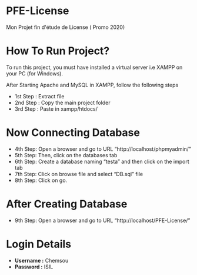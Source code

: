 # PFE-License
Mon Projet fin d'étude de License ( Promo 2020)
# How To Run Project?
To run this project, you must have installed a virtual server i.e XAMPP on your PC (for Windows).

After Starting Apache and MySQL in XAMPP, follow the following steps

- 1st Step : Extract file
- 2nd Step : Copy the main project folder
- 3rd Step : Paste in xampp/htdocs/
# Now Connecting Database

- 4th Step: Open a browser and go to URL “http://localhost/phpmyadmin/”
- 5th Step: Then, click on the databases tab
- 6th Step: Create a database naming “testa” and then click on the import tab
- 7th Step: Click on browse file and select “DB.sql” file
- 8th Step: Click on go.
# After Creating Database 

- 9th Step: Open a browser and go to URL “http://localhost/PFE-License/”

# Login Details
- __Username :__ Chemsou
- __Password :__ ISIL